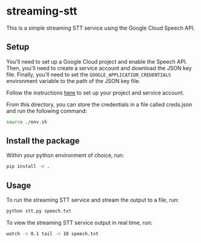 # streaming-stt


This is a simple streaming STT service using the Google Cloud Speech API.

## Setup

You'll need to set up a Google Cloud project and enable the Speech API. Then, you'll need to create a service account and download the JSON key file. Finally, you'll need to set the `GOOGLE_APPLICATION_CREDENTIALS` environment variable to the path of the JSON key file. 

Follow the instructions [here](https://cloud.google.com/speech-to-text/docs/before-you-begin) to set up your project and service account.

From this directory, you can store the credentials in a file called creds.json and run the following command:

```bash
source ./env.sh
```

## Install the package

Within your python environment of choice, run: 
```bash
pip install -e .
```

## Usage

To run the streaming STT service and stream the output to a file, run:
```bash
python stt.py speech.txt
```

To view the streaming STT service output in real time, run:
```bash
watch -n 0.1 tail -n 10 speech.txt
```